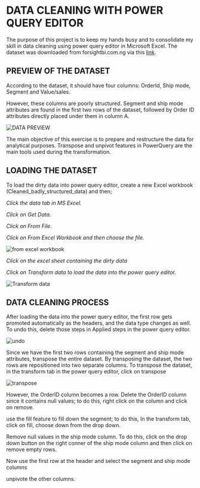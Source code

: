 # DATA CLEANING WITH POWER QUERY EDITOR 
The purpose of this project is to keep my hands busy and to consolidate my skill in data cleaning using power query editor in Microsoft Excel. The dataset was downloaded from forsightbi.com.ng via this [link]([https://t.co/LEmsmrGL7b](https://t.co/73HKlw0xuI)).

## PREVIEW OF THE DATASET

According to the dataset, it should have four columns: OrderId, Ship mode, Segment and Value/sales.

However, these columns are poorly structured. Segment and ship mode attributes are found in the first two rows of the dataset, followed by Order ID attributes directly placed under them in column A.

![DATA PREVIEW](https://github.com/dannieRope/Data-Cleaning-with-Power-Qurery-Editor-1/assets/132214828/f4ac042a-50af-4ecd-8835-8d741a5a575a)


The main objective of this exercise is to prepare and restructure the data for analytical purposes. Transpose and unpivot features in PowerQuery are the main tools used during the transformation.

## LOADING THE DATASET

To load the dirty data into power query editor, create a new Excel workbook (Cleaned_badly_structured_data) and then; 

*Click the data tab in MS Excel.*

*Click on Get Data.*

*Click on From File.*

*Click on From Excel Workbook and then choose the file.*

![from excel workbook](https://github.com/dannieRope/Data-Cleaning-with-Power-Qurery-Editor-1/assets/132214828/cb7e499e-18b3-453a-83e5-3a12ca366f7e)

*Click on the excel sheet containing the dirty data*

*Click on Transform data to load the data into the power query editor.*

![Transform data](https://github.com/dannieRope/Data-Cleaning-with-Power-Qurery-Editor-1/assets/132214828/4884ad53-db60-4060-928b-865f6a068bdd)


## DATA CLEANING PROCESS

After loading the data into the power query editor, the first row gets promoted automatically as the headers, and the data type changes as well. To undo this, delete those steps in Applied steps in the power query editor.

![undo](https://github.com/dannieRope/Data-Cleaning-with-Power-Qurery-Editor-1/assets/132214828/1f9d97b5-af0b-47d3-a39a-74c93c5f220f)


Since we have the first two rows containing the segment and ship mode attributes, transpose the entire dataset. By transposing the dataset, the two rows are repositioned into two separate columns. To transpose the dataset,
in the transform tab in the power query editor,
click on transpose

![transpose](https://github.com/dannieRope/Data-Cleaning-with-Power-Qurery-Editor-1/assets/132214828/40bde25e-ee52-4ad9-843b-89562a8d2fd6)


However, the OrderID column becomes a row.
Delete the OrderID column since it contains null values; to do this, right click on the column and click on remove.


use the fill feature to fill down the segment; to do this, In the transform tab, click on fill, choose down from the drop down. 

Remove null values in the ship mode column. To do this, click on the drop down button on the right conner of the ship mode column and then click on remove empty rows.

Now use the first row at the header and select the segment and ship mode columns

unpivote the other columns.
 
 

